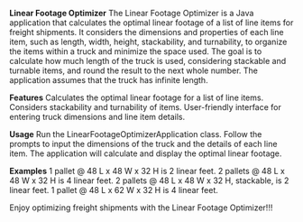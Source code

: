 **Linear Footage Optimizer**
The Linear Footage Optimizer is a Java application that calculates the optimal linear footage of a list of line items for freight shipments. 
It considers the dimensions and properties of each line item, such as length, width, height, stackability, and turnability, to organize the items within a truck and minimize the space used. 
The goal is to calculate how much length of the truck is used, considering stackable and turnable items, and round the result to the next whole number. The application assumes that the truck has infinite length.

**Features**
Calculates the optimal linear footage for a list of line items.
Considers stackability and turnability of items.
User-friendly interface for entering truck dimensions and line item details.

**Usage**
Run the LinearFootageOptimizerApplication class.
Follow the prompts to input the dimensions of the truck and the details of each line item.
The application will calculate and display the optimal linear footage.

**Examples**
1 pallet @ 48 L x 48 W x 32 H is 2 linear feet.
2 pallets @ 48 L x 48 W x 32 H is 4 linear feet.
2 pallets @ 48 L x 48 W x 32 H, stackable, is 2 linear feet.
1 pallet @ 48 L x 62 W x 32 H is 4 linear feet.

Enjoy optimizing freight shipments with the Linear Footage Optimizer!!!
